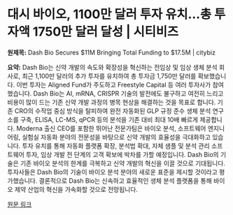 # 대시 바이오, 1100만 달러 투자 유치…총 투자액 1750만 달러 달성 | 시티비즈

**원제목:** Dash Bio Secures $11M Bringing Total Funding to $17.5M | citybiz

**요약:** Dash Bio는 신약 개발의 속도와 확장성을 혁신하는 전임상 및 임상 생체 분석 회사로, 최근 1,100만 달러의 추가 투자를 유치하여 총 투자금 1,750만 달러를 확보했습니다.  이번 투자는 Aligned Fund가 주도하고 Freestyle Capital 등 여러 투자사가 참여했습니다.  Dash Bio는 AI, mRNA, CRISPR 기술의 발전에도 불구하고 여전히 느리고 비용이 많이 드는 기존 신약 개발 과정의 병목 현상을 해결하는 것을 목표로 합니다.  기존 CRO의 수작업 중심 방식을 탈피하여 완전 자동화된 GLP 규정 준수 생체 분석 연구소를 구축, ELISA, LC-MS, qPCR 등의 분석을 기존 대비 최대 10배 빠르게 제공합니다.  Moderna 출신 CEO를 포함한 뛰어난 전문가팀은 바이오 분석, 소프트웨어 엔지니어링, 실험실 자동화 분야의 전문성을 바탕으로 신약 개발의 효율성을 극대화하고 있습니다.  투자 유치를 통해 자동화 플랫폼 확장, 분석법 확대, 자체 샘플 및 분석 관리 소프트웨어 투자,  임상 개발 전 단계의 고객 확보에 박차를 가할 예정입니다.  Dash Bio의 기술은 기존 바이오 분석의 한계를 극복하고 신약 개발의 혁신을 이끌 것으로 기대됩니다.  투자사들은 Dash Bio의 기술이 바이오 분석 분야의 새로운 표준을 제시할 것이라고 평가했습니다.  결론적으로 Dash Bio는 신속하고 효율적인 생체 분석 플랫폼을 통해 바이오 제약 산업의 혁신을 가속화할 것으로 전망됩니다.

[원문 링크](https://www.citybiz.co/article/721670/dash-bio-secures-11m-bringing-total-funding-to-17-5m/)
